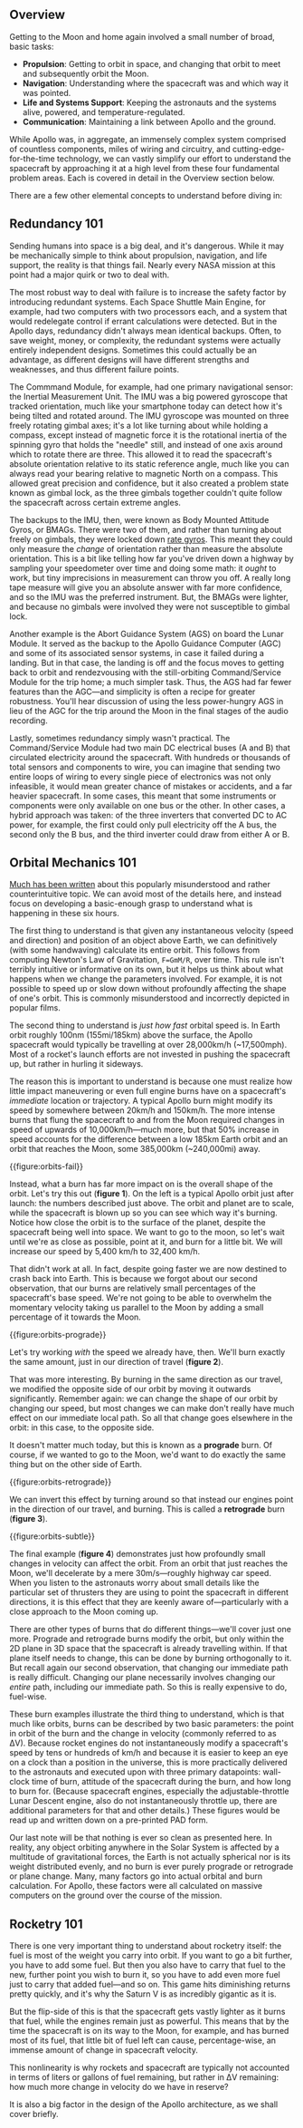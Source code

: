 Overview
--------

Getting to the Moon and home again involved a small number of broad, basic tasks:

* **Propulsion**: Getting to orbit in space, and changing that orbit to meet and subsequently orbit the Moon.
* **Navigation**: Understanding where the spacecraft was and which way it was pointed.
* **Life and Systems Support**: Keeping the astronauts and the systems alive, powered, and temperature-regulated.
* **Communication**: Maintaining a link between Apollo and the ground.

While Apollo was, in aggregate, an immensely complex system comprised of countless components, miles of wiring and circuitry, and cutting-edge-for-the-time technology, we can vastly simplify our effort to understand the spacecraft by approaching it at a high level from these four fundamental problem areas. Each is covered in detail in the Overview section below.

There are a few other elemental concepts to understand before diving in:

Redundancy 101
--------------

Sending humans into space is a big deal, and it's dangerous. While it may be mechanically simple to think about propulsion, navigation, and life support, the reality is that things fail. Nearly every NASA mission at this point had a major quirk or two to deal with.

The most robust way to deal with failure is to increase the safety factor by introducing redundant systems. Each Space Shuttle Main Engine, for example, had two computers with two processors each, and a system that would redelegate control if errant calculations were detected. But in the Apollo days, redundancy didn't always mean identical backups. Often, to save weight, money, or complexity, the redundant systems were actually entirely independent designs. Sometimes this could actually be an advantage, as different designs will have different strengths and weaknesses, and thus different failure points.

The Commmand Module, for example, had one primary navigational sensor: the Inertial Measurement Unit. The IMU was a big powered gyroscope that tracked orientation, much like your smartphone today can detect how it's being tilted and rotated around. The IMU gyroscope was mounted on three freely rotating gimbal axes; it's a lot like turning about while holding a compass, except instead of magnetic force it is the rotational inertia of the spinning gyro that holds the "needle" still, and instead of one axis around which to rotate there are three. This allowed it to read the spacecraft's absolute orientation relative to its static reference angle, much like you can always read your bearing relative to magnetic North on a compass. This allowed great precision and confidence, but it also created a problem state known as gimbal lock, as the three gimbals together couldn't quite follow the spacecraft across certain extreme angles.

The backups to the IMU, then, were known as Body Mounted Attitude Gyros, or BMAGs. There were two of them, and rather than turning about freely on gimbals, they were locked down [rate gyros](https://en.wikipedia.org/wiki/Rate_gyro). This meant they could only measure the _change_ of orientation rather than measure the absolute orientation. This is a bit like telling how far you've driven down a highway by sampling your speedometer over time and doing some math: it _ought_ to work, but tiny imprecisions in measurement can throw you off. A really long tape measure will give you an absolute answer with far more confidence, and so the IMU was the preferred instrument. But, the BMAGs were lighter, and because no gimbals were involved they were not susceptible to gimbal lock.

Another example is the Abort Guidance System (AGS) on board the Lunar Module. It served as the backup to the Apollo Guidance Computer (AGC) and some of its associated sensor systems, in case it failed during a landing. But in that case, the landing is off and the focus moves to getting back to orbit and rendezvousing with the still-orbiting Command/Service Module for the trip home; a much simpler task. Thus, the AGS had far fewer features than the AGC&mdash;and simplicity is often a recipe for greater robustness. You'll hear discussion of using the less power-hungry AGS in lieu of the AGC for the trip around the Moon in the final stages of the audio recording.

Lastly, sometimes redundancy simply wasn't practical. The Command/Service Module had two main DC electrical buses (A and B) that circulated electricity around the spacecraft. With hundreds or thousands of total sensors and components to wire, you can imagine that sending two entire loops of wiring to every single piece of electronics was not only infeasible, it would mean greater chance of mistakes or accidents, and a far heavier spacecraft. In some cases, this meant that some instruments or components were only available on one bus or the other. In other cases, a hybrid approach was taken: of the three inverters that converted DC to AC power, for example, the first could only pull electricity off the A bus, the second only the B bus, and the third inverter could draw from either A or B.

Orbital Mechanics 101
---------------------

[Much has been written](http://www.braeunig.us/space/orbmech.htm) about this popularly misunderstood and rather counterintuitive topic. We can avoid most of the details here, and instead focus on developing a basic-enough grasp to understand what is happening in these six hours.

The first thing to understand is that given any instantaneous velocity (speed and direction) and position of an object above Earth, we can definitively (with some handwaving) calculate its entire orbit. This follows from computing Newton's Law of Gravitation, `F=GmM/R`, over time. This rule isn't terribly intuitive or informative on its own, but it helps us think about what happens when we change the parameters involved. For example, it is not possible to speed up or slow down without profoundly affecting the shape of one's orbit. This is commonly misunderstood and incorrectly depicted in popular films.

The second thing to understand is _just how fast_ orbital speed is. In Earth orbit roughly 100nm (155mi/185km) above the surface, the Apollo spacecraft would typically be travelling at over 28,000km/h (~17,500mph). Most of a rocket's launch efforts are not invested in pushing the spacecraft up, but rather in hurling it sideways.

The reason this is important to understand is because one must realize how little impact maneuvering or even full engine burns have on a spacecraft's _immediate_ location or trajectory. A typical Apollo burn might modify its speed by somewhere between 20km/h and 150km/h. The more intense burns that flung the spacecraft to and from the Moon required changes in speed of upwards of 10,000km/h&mdash;much more, but that 50% increase in speed accounts for the difference between a low 185km Earth orbit and an orbit that reaches the Moon, some 385,000km (~240,000mi) away.

{{figure:orbits-fail}}

Instead, what a burn has far more impact on is the overall shape of the orbit. Let's try this out (**figure 1**). On the left is a typical Apollo orbit just after launch: the numbers described just above. The orbit and planet are to scale, while the spacecraft is blown up so you can see which way it's burning. Notice how close the orbit is to the surface of the planet, despite the spacecraft being well into space. We want to go to the moon, so let's wait until we're as close as possible, point at it, and burn for a little bit. We will increase our speed by 5,400 km/h to 32,400 km/h.

That didn't work at all. In fact, despite going faster we are now destined to crash back into Earth. This is because we forgot about our second observation, that our burns are relatively small percentages of the spacecraft's base speed. We're not going to be able to overwhelm the momentary velocity taking us parallel to the Moon by adding a small percentage of it towards the Moon.

{{figure:orbits-prograde}}

Let's try working _with_ the speed we already have, then. We'll burn exactly the same amount, just in our direction of travel (**figure 2**).

That was more interesting. By burning in the same direction as our travel, we modified the opposite side of our orbit by moving it outwards significantly. Remember again: we can change the shape of our orbit by changing our speed, but most changes we can make don't really have much effect on our immediate local path. So all that change goes elsewhere in the orbit: in this case, to the opposite side.

It doesn't matter much today, but this is known as a **prograde** burn. Of course, if we wanted to go to the Moon, we'd want to do exactly the same thing but on the other side of Earth.

{{figure:orbits-retrograde}}

We can invert this effect by turning around so that instead our engines point in the direction of our travel, and burning. This is called a **retrograde** burn (**figure 3**).

{{figure:orbits-subtle}}

The final example (**figure 4**) demonstrates just how profoundly small changes in velocity can affect the orbit. From an orbit that just reaches the Moon, we'll decelerate by a mere 30m/s&mdash;roughly highway car speed. When you listen to the astronauts worry about small details like the particular set of thrusters they are using to point the spacecraft in different directions, it is this effect that they are keenly aware of&mdash;particularly with a close approach to the Moon coming up.

There are other types of burns that do different things&mdash;we'll cover just one more. Prograde and retrograde burns modify the orbit, but only within the 2D plane in 3D space that the spacecraft is already travelling within. If that plane itself needs to change, this can be done by burning orthogonally to it. But recall again our second observation, that changing our immediate path is really difficult. Changing our plane necessarily involves changing our _entire_ path, including our immediate path. So this is really expensive to do, fuel-wise.

These burn examples illustrate the third thing to understand, which is that much like orbits, burns can be described by two basic parameters: the point in orbit of the burn and the change in velocity (commonly referred to as &Delta;V). Because rocket engines do not instantaneously modify a spacecraft's speed by tens or hundreds of km/h and because it is easier to keep an eye on a clock than a position in the universe, this is more practically delivered to the astronauts and executed upon with three primary datapoints: wall-clock time of burn, attitude of the spacecraft during the burn, and how long to burn for. (Because spacecraft engines, especially the adjustable-throttle Lunar Descent engine, also do not instantaneously throttle up, there are additional parameters for that and other details.) These figures would be read up and written down on a pre-printed PAD form.

Our last note will be that nothing is ever so clean as presented here. In reality, any object orbiting anywhere in the Solar System is affected by a multitude of gravitational forces, the Earth is not actually spherical nor is its weight distributed evenly, and no burn is ever purely prograde or retrograde or plane change. Many, many factors go into actual orbital and burn calculation. For Apollo, these factors were all calculated on massive computers on the ground over the course of the mission.

Rocketry 101
------------

There is one very important thing to understand about rocketry itself: the fuel is most of the weight you carry into orbit. If you want to go a bit further, you have to add some fuel. But then you also have to carry that fuel to the new, further point you wish to burn it, so you have to add even more fuel just to carry that added fuel&mdash;and so on. This game hits diminishing returns pretty quickly, and it's why the Saturn V is as incredibly gigantic as it is.

But the flip-side of this is that the spacecraft gets vastly lighter as it burns that fuel, while the engines remain just as powerful. This means that by the time the spacecraft is on its way to the Moon, for example, and has burned most of its fuel, that little bit of fuel left can cause, percentage-wise, an immense amount of change in spacecraft velocity.

This nonlinearity is why rockets and spacecraft are typically not accounted in terms of liters or gallons of fuel remaining, but rather in &Delta;V remaining: how much more change in velocity do we have in reserve?

It is also a big factor in the design of the Apollo architecture, as we shall cover briefly.

